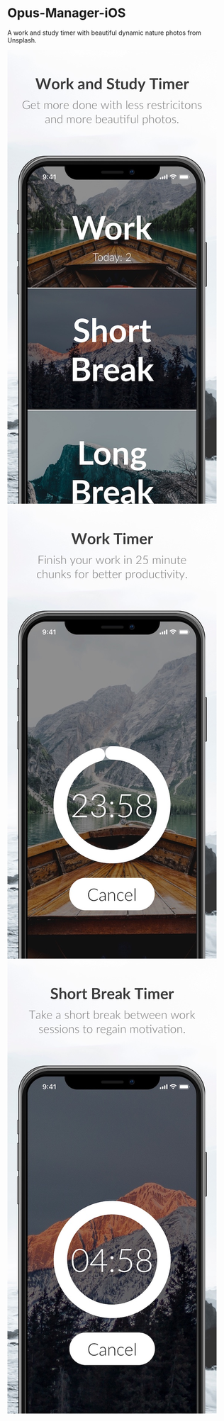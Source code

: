 # Opus-Manager-iOS
A work and study timer with beautiful dynamic nature photos from Unsplash.

![Welcome page](docs/img/1_welcome.jpg)
![Work timer page](docs/img/2_work_timer.jpg)
![Short break page](docs/img/3_short_break_timer.jpg)
